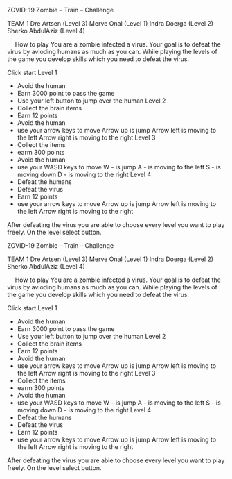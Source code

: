 ZOVID-19
Zombie – Train – Challenge

TEAM 1
Dre Artsen 			(Level 3)
Merve Onal 			(Level 1)
Indra Doerga 		(Level 2)
Sherko AbdulAziz 	(Level 4)


 
 
How to play
You are a zombie infected a virus. 
Your goal is to defeat the virus by avioding humans as much as you can. 
While playing the levels of the game you develop skills which you need to defeat the virus.

Click start 
Level 1
- Avoid the human
- Earn 3000 point to pass the game
- Use your left button to jump over the human
Level 2
- Collect the brain items 
- Earn 12 points
- Avoid the human
- use your arrow keys to move 
 	Arrow up is jump
	Arrow left is moving to the left
 	Arrow right is moving to the right
Level 3
- Collect the items
- earm 300 points
- Avoid the human
- use your WASD keys to move
 	W - is jump
	 A - is moving to the left
 	 S - is moving down
 	 D - is moving to the right
Level 4
- Defeat the humans
- Defeat the virus 
- Earn 12 points
- use your arrow keys to move 
 	Arrow up is jump
	Arrow left is moving to the left
 	Arrow right is moving to the right

After defeating the virus you are able to choose every level you want to play freely. 
On the level select button. 

   
 
         
 
 
ZOVID-19
Zombie – Train – Challenge

TEAM 1
Dre Artsen 			(Level 3)
Merve Onal 			(Level 1)
Indra Doerga 		(Level 2)
Sherko AbdulAziz 	(Level 4)


 
 
How to play
You are a zombie infected a virus. 
Your goal is to defeat the virus by avioding humans as much as you can. 
While playing the levels of the game you develop skills which you need to defeat the virus.

Click start 
Level 1
- Avoid the human
- Earn 3000 point to pass the game
- Use your left button to jump over the human
Level 2
- Collect the brain items 
- Earn 12 points
- Avoid the human
- use your arrow keys to move 
 	Arrow up is jump
	Arrow left is moving to the left
 	Arrow right is moving to the right
Level 3
- Collect the items
- earm 300 points
- Avoid the human
- use your WASD keys to move
 	W - is jump
	 A - is moving to the left
 	 S - is moving down
 	 D - is moving to the right
Level 4
- Defeat the humans
- Defeat the virus 
- Earn 12 points
- use your arrow keys to move 
 	Arrow up is jump
	Arrow left is moving to the left
 	Arrow right is moving to the right

After defeating the virus you are able to choose every level you want to play freely. 
On the level select button. 

   
 
         
 
 

